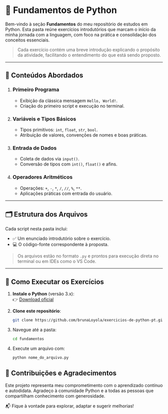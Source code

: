 # 🐍 Fundamentos de Python

Bem-vindo à seção **Fundamentos** do meu repositório de estudos em Python. Esta pasta reúne exercícios introdutórios que marcam o início da minha jornada com a linguagem, com foco na prática e consolidação dos conceitos essenciais.

> Cada exercício contém uma breve introdução explicando o propósito da atividade, facilitando o entendimento do que está sendo proposto.

---

## 📘 Conteúdos Abordados

1. ### **Primeiro Programa**
   - Exibição da clássica mensagem `Hello, World!`.
   - Criação do primeiro script e execução no terminal.

2. ### **Variáveis e Tipos Básicos**
   - Tipos primitivos: `int`, `float`, `str`, `bool`.
   - Atribuição de valores, convenções de nomes e boas práticas.

3. ### **Entrada de Dados**
   - Coleta de dados via `input()`.
   - Conversão de tipos com `int()`, `float()` e afins.

4. ### **Operadores Aritméticos**
   - Operações: `+`, `-`, `*`, `/`, `//`, `%`, `**`.
   - Aplicações práticas com entrada do usuário.

---

## 🗂 Estrutura dos Arquivos

Cada script nesta pasta inclui:

- ✅ Um enunciado introdutório sobre o exercício.
- 💻 O código-fonte correspondente à proposta.

> Os arquivos estão no formato `.py` e prontos para execução direta no terminal ou em IDEs como o VS Code.

---

## 🚀 Como Executar os Exercícios

1. **Instale o Python** (versão 3.x):  
   👉 [Download oficial](https://www.python.org/)

2. **Clone este repositório**:
   ```bash
   git clone https://github.com/brunaLoyola/exercicios-de-python-pt.git
3. Navegue até a pasta:
   ```bash
   cd fundamentos
4. Execute um arquivo com:
   ```bash
   python nome_do_arquivo.py

## 🤝 Contribuições e Agradecimentos
Este projeto representa meu comprometimento com o aprendizado contínuo e autodidata.
Agradeço à comunidade Python e a todas as pessoas que compartilham conhecimento com generosidade.

📬 Fique à vontade para explorar, adaptar e sugerir melhorias!